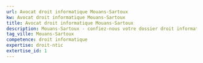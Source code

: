 ```yaml
---
url: Avocat droit informatique Mouans-Sartoux
kw: Avocat droit informatique Mouans-Sartoux
title: Avocat droit informatique Mouans-Sartoux
description: Mouans-Sartoux - confiez-nous votre dossier droit informatique
tag_ville: Mouans-Sartoux
competence: droit informatique
expertise: droit-ntic
extertise_id: 1
---
```

